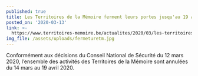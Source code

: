 ```yaml
---
published: true
title: Les Territoires de la Mémoire ferment leurs portes jusqu'au 19 avril !
posted_on: '2020-03-13'
link: >-
  https://www.territoires-memoire.be/actualites/2020/03/les-territoires-de-la-memoire-ferment-leurs-portes-jusquau-3-avril/
img_file: /assets/uploads/fermeturetm.jpg
---
```

Conformément aux décisions du Conseil National de Sécurité du 12 mars 2020, l’ensemble des activités des Territoires de la Mémoire sont annulées du 14 mars au 19 avril 2020.